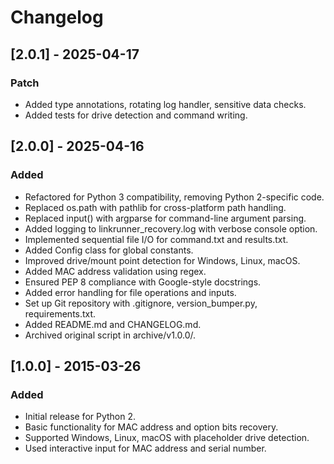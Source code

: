 # Changelog

## [2.0.1] - 2025-04-17

### Patch
- Added type annotations, rotating log handler, sensitive data checks.
- Added tests for drive detection and command writing.

## [2.0.0] - 2025-04-16

### Added
- Refactored for Python 3 compatibility, removing Python 2-specific code.
- Replaced os.path with pathlib for cross-platform path handling.
- Replaced input() with argparse for command-line argument parsing.
- Added logging to linkrunner_recovery.log with verbose console option.
- Implemented sequential file I/O for command.txt and results.txt.
- Added Config class for global constants.
- Improved drive/mount point detection for Windows, Linux, macOS.
- Added MAC address validation using regex.
- Ensured PEP 8 compliance with Google-style docstrings.
- Added error handling for file operations and inputs.
- Set up Git repository with .gitignore, version_bumper.py, requirements.txt.
- Added README.md and CHANGELOG.md.
- Archived original script in archive/v1.0.0/.

## [1.0.0] - 2015-03-26

### Added
- Initial release for Python 2.
- Basic functionality for MAC address and option bits recovery.
- Supported Windows, Linux, macOS with placeholder drive detection.
- Used interactive input for MAC address and serial number.